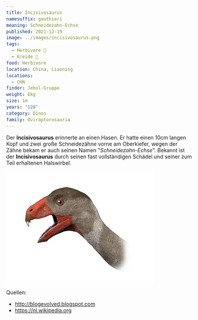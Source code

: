 ```yaml
---
title: Incisivosaurus
namesuffix: gauthieri
meaning: Schneidezahn-Echse
published: 2021-12-19
image: ../images/incisivosaurus.png
tags:
  - Herbivore 🌿
  - Kreide 🦴
food: Herbivore
location: China, Liaoning
locations:
  - CHN
finder: Jehol-Gruppe
weight: 6kg
size: 1m
years: "128"
category: Dinos
family: Oviraptorosauria
---
```

Der **Incisivosaurus** erinnerte an einen Hasen. Er hatte einen 10cm langen Kopf und zwei große Schneidezähne vorne am Oberkiefer, wegen der Zähne bekam er auch seinen Namen "*Schneidezahn-Echse*". Bekannt ist der **Incisivosaurus** durch seinen fast vollständigen Schädel und seiner zum Teil erhaltenen Halswirbel.

![Incisivosauruskopf](../images/incisivosaurus.jpg)

Quellen:

* <http://blogevolved.blogspot.com>
* <https://nl.wikipedia.org>
